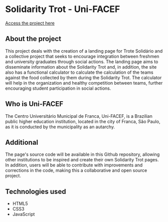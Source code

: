# Solidarity Trot - Uni-FACEF
 
<a href="https://ghbmachado.github.io/landingpage-solidaritytrot/">Access the project here</a></p>

## About the project

This project deals with the creation of a landing page for Trote Solidário and a collective project that seeks to encourage integration between freshmen and university graduates through social actions. The landing page aims to disseminate information about the Solidarity Trot and, in addition, the site also has a functional calculator to calculate the calculation of the teams against the food collected by them during the Solidarity Trot. The calculator will help in the organization and healthy competition between teams, further encouraging student participation in social actions.

## Who is Uni-FACEF
The Centro Universitário Municipal de Franca, Uni-FACEF, is a Brazilian public higher education institution, located in the city of Franca, São Paulo, as it is conducted by the municipality as an autarchy.

## Additional

The page's source code will be available in this Github repository, allowing other institutions to be inspired and create their own Solidarity Trot pages. In addition, users will be able to contribute with improvements and corrections in the code, making this a collaborative and open source project.

## Technologies used
- HTML5
- CSS3
- JavaScript
